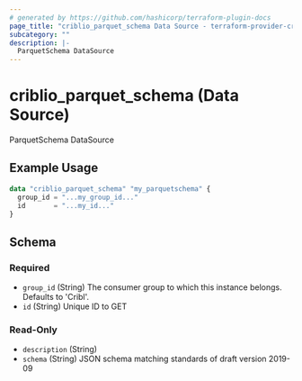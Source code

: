 ```yaml
---
# generated by https://github.com/hashicorp/terraform-plugin-docs
page_title: "criblio_parquet_schema Data Source - terraform-provider-criblio"
subcategory: ""
description: |-
  ParquetSchema DataSource
---
```


# criblio_parquet_schema (Data Source)

ParquetSchema DataSource

## Example Usage

```terraform
data "criblio_parquet_schema" "my_parquetschema" {
  group_id = "...my_group_id..."
  id       = "...my_id..."
}
```

<!-- schema generated by tfplugindocs -->
## Schema

### Required

- `group_id` (String) The consumer group to which this instance belongs. Defaults to 'Cribl'.
- `id` (String) Unique ID to GET

### Read-Only

- `description` (String)
- `schema` (String) JSON schema matching standards of draft version 2019-09
